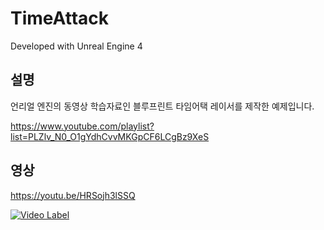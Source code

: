 # TimeAttack

Developed with Unreal Engine 4

## 설명
언리얼 엔진의 동영상 학습자료인 블루프린트 타임어택 레이서를 제작한 예제입니다.

https://www.youtube.com/playlist?list=PLZlv_N0_O1gYdhCvvMKGpCF6LCgBz9XeS

## 영상

https://youtu.be/HRSojh3lSSQ

[![Video Label](http://img.youtube.com/vi/HRSojh3lSSQ/0.jpg)](https://youtu.be/HRSojh3lSSQ?t=0s)
